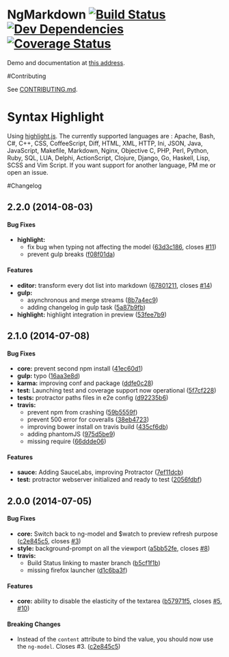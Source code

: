 NgMarkdown [![Build Status](https://travis-ci.org/Apercu/ng-markdown.svg?branch=master)](https://travis-ci.org/Apercu/ng-markdown) [![Dev Dependencies](https://david-dm.org/Apercu/ng-markdown/dev-status.svg)](https://david-dm.org/Apercu/ng-markdown#info=devDependencies) [![Coverage Status](https://img.shields.io/coveralls/Apercu/ng-markdown.svg)](https://coveralls.io/r/Apercu/ng-markdown)
========

Demo and documentation at [this address](http://apercu.github.io/ng-markdown/).

#Contributing

See [CONTRIBUTING.md](./CONTRIBUTING.md).

# Syntax Highlight

Using [highlight.js](http://highlightjs.org/).
The currently supported languages are : Apache, Bash, C#, C++, CSS, CoffeeScript, Diff, HTML, XML, HTTP, Ini, JSON, Java, JavaScript, Makefile, Markdown, Nginx, Objective C, PHP, Perl, Python, Ruby, SQL, LUA, Delphi, ActionScript, Clojure, Django, Go, Haskell, Lisp, SCSS and Vim Script.
If you want support for another language, PM me or open an issue.

#Changelog


## 2.2.0 (2014-08-03)


#### Bug Fixes

* **highlight:**
  * fix bug when typing not affecting the model ([63d3c186](https://github.com/Apercu/ng-markdown/commit/63d3c18611b29896c7096ccd80e68a14c38bfc46), closes [#11](https://github.com/Apercu/ng-markdown/issues/11))
  * prevent gulp breaks ([f08f01da](https://github.com/Apercu/ng-markdown/commit/f08f01da39591ed188de5ee075305ab810024fda))

#### Features

* **editor:** transform every dot list into markdown ([67801211](https://github.com/Apercu/ng-markdown/commit/67801211410b464ab422e411ccb676d1ffdbb65f), closes [#14](https://github.com/Apercu/ng-markdown/issues/14))
* **gulp:**
  * asynchronous and merge streams ([8b7a4ec9](https://github.com/Apercu/ng-markdown/commit/8b7a4ec95baa8baa8f9a1e2142e74372cc8434da))
  * adding changelog in gulp task ([5a87b9fb](https://github.com/Apercu/ng-markdown/commit/5a87b9fb45bfc0f22775deaa194b28685cb18ffb))
* **highlight:** highlight integration in preview ([53fee7b9](https://github.com/Apercu/ng-markdown/commit/53fee7b9811a5ce0927656f142617323f13269e4))


## 2.1.0 (2014-07-08)


#### Bug Fixes

* **core:** prevent second npm install ([41ec60d1](https://github.com/Apercu/ng-markdown/commit/41ec60d1551487da0877099402bd8fffc6136ee9))
* **gulp:** typo ([16aa3e8d](https://github.com/Apercu/ng-markdown/commit/16aa3e8d4769d8f328e90ac9e0d84eb30efa29b0))
* **karma:** improving conf and package ([ddfe0c28](https://github.com/Apercu/ng-markdown/commit/ddfe0c28eb37f1441e3857fe82000baff9fd68e5))
* **test:** Launching test and coverage support now operational ([5f7cf228](https://github.com/Apercu/ng-markdown/commit/5f7cf22879a92d38cf33332b3d4cc23e7553c22b))
* **tests:** protractor paths files in e2e config ([d92235b6](https://github.com/Apercu/ng-markdown/commit/d92235b6b5140ea0ac44f3301f52a700f015d669))
* **travis:**
  * prevent npm from crashing ([59b5559f](https://github.com/Apercu/ng-markdown/commit/59b5559ffe26f3bbbd590911e5d66897b832266e))
  * prevent 500 error for coveralls ([38eb4723](https://github.com/Apercu/ng-markdown/commit/38eb4723e324ff86c1889168c55d8574989bbf55))
  * improving bower install on travis build ([435cf6db](https://github.com/Apercu/ng-markdown/commit/435cf6db17d182308e692a7278fcf65e68d8c317))
  * adding phantomJS ([975d5be9](https://github.com/Apercu/ng-markdown/commit/975d5be9c4c74cc691528ae3718092f2f38d23c6))
  * missing require ([66ddde06](https://github.com/Apercu/ng-markdown/commit/66ddde0619788d559bc4c2f08a4a35e8087cc16a))


#### Features

* **sauce:** Adding SauceLabs, improving Protractor ([7ef11dcb](https://github.com/Apercu/ng-markdown/commit/7ef11dcb8a88b2174b40c24970022bfe42bb00a4))
* **test:** protractor webserver initialized and ready to test ([2056fdbf](https://github.com/Apercu/ng-markdown/commit/2056fdbf5e86e92a5da6adef9669a3587ce3d35c))


## 2.0.0 (2014-07-05)


#### Bug Fixes

* **core:** Switch back to ng-model and $watch to preview refresh purpose ([c2e845c5](https://github.com/Apercu/ng-markdown/commit/c2e845c5536cbc1034576d36ceadd3902ac7bf48), closes [#3](https://github.com/Apercu/ng-markdown/issues/3))
* **style:** background-prompt on all the viewport ([a5bb52fe](https://github.com/Apercu/ng-markdown/commit/a5bb52fe669b2e43b6ce0066e6aa83de8930bf8b), closes [#8](https://github.com/Apercu/ng-markdown/issues/8))
* **travis:**
  * Build Status linking to master branch ([b5cf1f1b](https://github.com/Apercu/ng-markdown/commit/b5cf1f1be09c0dc5e65deac38c6dd9dc4cb3aed1))
  * missing firefox launcher ([d1c6ba3f](https://github.com/Apercu/ng-markdown/commit/d1c6ba3f8bfc446c2029d700d2c4557635a8a5da))


#### Features

* **core:** ability to disable the elasticity of the textarea ([b57971f5](https://github.com/Apercu/ng-markdown/commit/b57971f5b2ea53a45b637a424d88baf1a1a5b8fe), closes [#5](https://github.com/Apercu/ng-markdown/issues/5), [#10](https://github.com/Apercu/ng-markdown/issues/10))


#### Breaking Changes

* Instead of the `content` attribute to bind the value, you should now use the `ng-model`. Closes #3. ([c2e845c5](https://github.com/Apercu/ng-markdown/commit/c2e845c5536cbc1034576d36ceadd3902ac7bf48))
